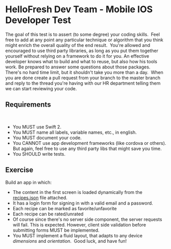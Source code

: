 # HelloFresh Dev Team - Mobile IOS Developer Test

The goal of this test is to assert (to some degree) your coding skills.
​
Feel free to add at any point any particular technique or algorithm that you think might enrich the overall quality of the end result.
​
You're allowed and encouraged to use third party libraries, as long as you put them together yourself without relying on a framework to do it for you. An effective developer knows what to build and what to reuse, but also how his tools work. Be prepared to answer some questions about those packages.
​
There's no hard time limit, but it shouldn't take you more than a day.
​
When you are done create a pull request from your branch to the master branch and reply to the thread you're having with our HR department telling them we can start reviewing your code.
​
​
## Requirements
​
* You MUST use Swift 2.
​
* You MUST name all labels, variable names, etc., in english.
​
* You MUST document your code.
​
* You CANNOT use app development frameworks (like cordova or others). But again, feel free to use any third party libs that might save you time.
​
* You SHOULD write tests.
​
​
## Exercise

Build an app in which:
​
* The content in the first screen is loaded dynamically from the [recipes.json](recipes.json) file attached.
​
* It has a login form for signing in with a valid email and a password.
​
* Each recipe can be marked as favorite/unfavorite
​
* Each recipe can be rated/unrated
​
* Of course since there's no server side component, the server requests will fail. This is expected.
However, client side validation before submitting forms MUST be implemented.
​
* You MUST implement a fluid layout, that adapts to any device _dimensions_ and _orientation_.
​
Good luck, and have fun!
